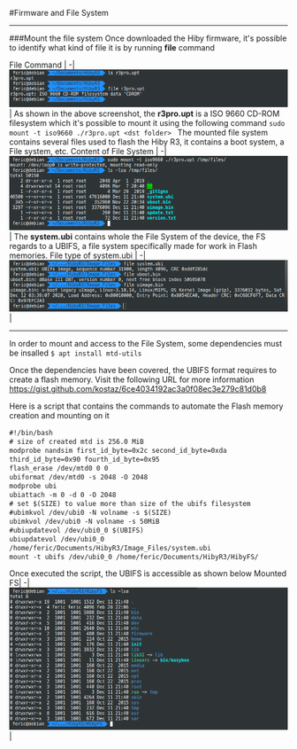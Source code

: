 
#Firmware and File System
___
###Mount the file system
Once downloaded the Hiby firmware, it's possible to identify what kind of file it is by running <b>file</b> command</p>
File Command |
-|
![Hiby File Command](./hibyFS_1.png)|
As shown in the above screenshot, the **r3pro.upt** is a ISO 9660 CD-ROM filesystem which it's possible to mount it using the following command
`sudo mount -t iso9660 ./r3pro.upt <dst folder> `
The mounted file system contains several files used to flash the Hiby R3, it contains a boot system, a File system, etc.
Content of File System |
-|
![Hiby File Command](./hibyFS_2.png)|
The **system.ubi** contains whole the File System of the device, the FS regards to a UBIFS, a file system specifically made for work in Flash memories.
File type of system.ubi |
-|
![Hiby File Command](./hibyFS_3.png)|
___
In order to mount and access to the File System, some dependencies must be insalled
`$ apt install mtd-utils`

Once the dependencies have been covered, the UBIFS format requires to create a flash memory.
Visit the following URL for more information <https://gist.github.com/kostaz/6ce4034192ac3a0f08ec3e279c81d0b8>

Here is a script that contains the commands to automate the Flash memory creation and mounting on it
```
#!/bin/bash
# size of created mtd is 256.0 MiB
modprobe nandsim first_id_byte=0x2c second_id_byte=0xda third_id_byte=0x90 fourth_id_byte=0x95
flash_erase /dev/mtd0 0 0
ubiformat /dev/mtd0 -s 2048 -O 2048
modprobe ubi
ubiattach -m 0 -d 0 -O 2048
# set $(SIZE) to value more than size of the ubifs filesystem
#ubimkvol /dev/ubi0 -N volname -s $(SIZE)
ubimkvol /dev/ubi0 -N volname -s 50MiB
#ubiupdatevol /dev/ubi0_0 $(UBIFS)
ubiupdatevol /dev/ubi0_0 /home/feric/Documents/HibyR3/Image_Files/system.ubi
mount -t ubifs /dev/ubi0_0 /home/feric/Documents/HibyR3/HibyFS/
```
Once executed the script, the UBIFS is accessible as shown below
Mounted FS|
-|
![Hiby File Command](./hibyFS_4.png)|